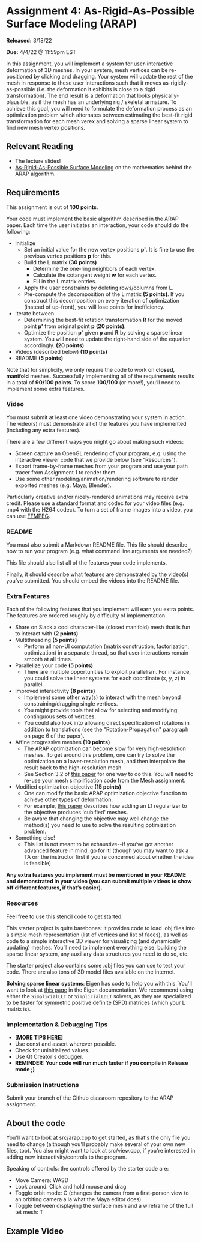 # Assignment 4: As-Rigid-As-Possible Surface Modeling (ARAP)


**Released:** 3/18/22

**Due:** 4/4/22 @ 11:59pm EST

In this assignment, you will implement a system for user-interactive deformation of 3D meshes. In your system, mesh vertices can be re-positioned by clicking and dragging. Your system will update the rest of the mesh in response to these user interactions such that it moves as-rigidly-as-possible (i.e. the deformation it exhibits is close to a rigid transformation). The end result is a deformation that looks physically-plausible, as if the mesh has an underlying rig / skeletal armature. To achieve this goal, you will need to formulate the deformation process as an optimization problem which alternates between estimating the best-fit rigid transformation for each mesh verex and solving a sparse linear system to find new mesh vertex positions.


## Relevant Reading

- The lecture slides!
- [As-Rigid-As-Possible Surface Modeling](https://igl.ethz.ch/projects/ARAP/arap_web.pdf) on the mathematics behind the ARAP algorithm.


## Requirements

This assignment is out of **100 points**.

Your code must implement the basic algorithm described in the ARAP paper. Each time the user initiates an interaction, your code should do the following:

* Initialize
  * Set an initial value for the new vertex positions **p'**. It is fine to use the previous vertex positions **p** for this.
  * Build the L matrix **(30 points)**
    * Determine the one-ring neighbors of each vertex.
    * Calculate the cotangent weight **w** for each vertex.
    * Fill in the L matrix entries.
  * Apply the user constraints by deleting rows/columns from L.
  * Pre-compute the decomposition of the L matrix **(5 points)**. If you construct this decomposition on every iteration of optimization (instead of up-front), you will lose points for inefficiency.
* Iterate between 
    * Determining the best-fit rotation transformation **R** for the moved point **p'** from original point **p** **(20 points)**.
    * Optimize the position **p'** given **p** and **R** by solving a sparse linear system. You will need to update the right-hand side of the equation accordingly.  **(20 points)**
* Videos (described below) **(10 points)**
* README **(5 points)**

Note that for simplicity, we only require the code to work on **closed, manifold** meshes. Successfully implementing all of the requirements results in a total of **90/100 points**.
To score **100/100** (or more!), you’ll need to implement some extra features.

### Video

You must submit at least one video demonstrating your system in action. The video(s) must demonstrate all of the features you have implemented (including any extra features).

There are a few different ways you might go about making such videos:

* Screen capture an OpenGL rendering of your program, e.g. using the interactive viewer code that we provide below (see “Resources”).
* Export frame-by-frame meshes from your program and use your path tracer from Assignment 1 to render them.
* Use some other modeling/animation/rendering software to render exported meshes (e.g. Maya, Blender).

Particularly creative and/or nicely-rendered animations may receive extra credit.
Please use a standard format and codec for your video files (e.g. .mp4 with the H264 codec).
To turn a set of frame images into a video, you can use [FFMPEG](https://hamelot.io/visualization/using-ffmpeg-to-convert-a-set-of-images-into-a-video/).

### README

You must also submit a Markdown README file. This file should describe how to run your program (e.g. what command line arguments are needed?)

This file should also list all of the features your code implements.

Finally, it should describe what features are demonstrated by the video(s) you’ve submitted. You should embed the videos into the README file.

### Extra Features
Each of the following features that you implement will earn you extra points. The features are ordered roughly by difficulty of implementation.

* Share on Slack a cool character-like (closed manifold) mesh that is fun to interact with **(2 points)**
* Multithreading **(5 points)**
  * Perform all non-UI computation (matrix construction, factorization, optimization) in a separate thread, so that user interactions remain smooth at all times.
* Parallelize your code **(5 points)**
  * There are multiple opportunities to exploit parallelism. For instance, you could solve the linear systems for each coordinate (x, y, z) in parallel. 
* Improved interactivity **(8 points)**
  * Implement some other way(s) to interact with the mesh beyond constraining/dragging single vertices.
  * You might provide tools that allow for selecting and modifying continguous sets of vertices.
  * You could also look into allowing direct specification of rotations in addition to translations (see the "Rotation-Propagation" paragraph on page 6 of the paper).
* Affine progressive meshes **(10 points)**
  * The ARAP optimization can become slow for very high-resolution meshes. To get around this problem, one can try to solve the optimization on a lower-resolution mesh, and then interpolate the result back to the high-resolution mesh.
  * See Section 3.2 of [this paper](https://www.dgp.toronto.edu/~hsuehtil/pdf/cubeStyle_high.pdf) for one way to do this. You will need to re-use your mesh simplification code from the Mesh assignment.
* Modified optimization objective **(15 points)**
  * One can modify the basic ARAP optimization objective function to achieve other types of deformation.
  * For example, [this paper](https://www.dgp.toronto.edu/~hsuehtil/pdf/cubeStyle_high.pdf) describes how adding an L1 regularizer to the objective produces 'cubified' meshes.
  * Be aware that changing the objective may well change the method(s) you need to use to solve the resulting optimization problem.
* Something else!
  * This list is not meant to be exhaustive--if you’ve got another advanced feature in mind, go for it! (though you may want to ask a TA orr the instructor first if you’re concerned about whether the idea is feasible)

**Any extra features you implement must be mentioned in your README and demonstrated in your video (you can submit multiple videos to show off different features, if that’s easier).**

### Resources

Feel free to use this stencil code to get started.

This starter project is quite barebones: it provides code to load .obj files into a simple mesh representation (list of vertices and list of faces), as well as code to a simple interactive 3D viewer for visualizing (and dynamically updating) meshes. You’ll need to implement everything else: building the sparse linear system, any auxiliary data structures you need to do so, etc.

The starter project also contains some .obj files you can use to test your code. There are also tons of 3D model files available on the internet. 

**Solving sparse linear systems**: Eigen has code to help you with this. You'll want to look at [this page](https://eigen.tuxfamily.org/dox/group__TopicSparseSystems.html) in the Eigen documentation. We recommend using either the `SimplicialLLT` or `SimplicialLDLT` solvers, as they are specialized to be faster for symmetric positive definite (SPD) matrices (which your L matrix is).

### Implementation & Debugging Tips
* **[MORE TIPS HERE]**
* Use const and assert wherever possible.
* Check for uninitialized values.
* Use Qt Creator's debugger.
* **REMINDER: Your code will run much faster if you compile in Release mode ;)**

### Submission Instructions

Submit your branch of the Github classroom repository to the ARAP assignment.

## About the code

You'll want to look at src/arap.cpp to get started, as that's the only file you need to change (although you'll probably make several of your own new files, too).
You also might want to look at src/view.cpp, if you're interested in adding new interactivity/controls to the program.

Speaking of controls: the controls offered by the starter code are:
 * Move Camera: WASD
 * Look around: Click and hold mouse and drag
 * Toggle orbit mode: C (changes the camera from a first-person view to an orbiting camera a la what the Maya editor does)
 * Toggle between displaying the surface mesh and a wireframe of the full tet mesh: T


## Example Video
